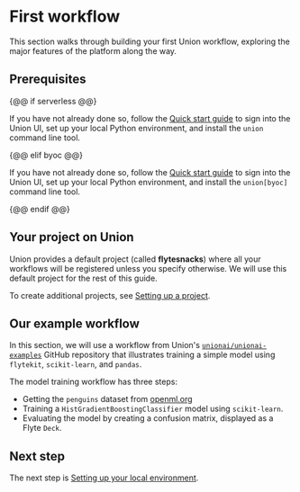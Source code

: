 # First workflow

This section walks through building your first Union workflow, exploring the major features of the platform along the way.

## Prerequisites

{@@ if serverless @@}

If you have not already done so, follow the [Quick start guide](../quick-start) to sign into the Union UI,
set up your local Python environment, and install the `union` command line tool.

{@@ elif byoc @@}

If you have not already done so, follow the [Quick start guide](../quick-start) to sign into the Union UI,
set up your local Python environment, and install the `union[byoc]` command line tool.

{@@ endif @@}

## Your project on Union

Union provides a default project (called **flytesnacks**) where all your workflows will be registered unless you specify otherwise. We will use this default project for the rest of this guide.

To create additional projects, see [Setting up a project](../development-cycle/setting-up-a-project).

## Our example workflow

In this section, we will use a workflow from Union's [`unionai/unionai-examples`](https://github.com/unionai/unionai-examples) GitHub repository that illustrates training a simple model using `flytekit`, `scikit-learn`, and `pandas`.

The model training workflow has three steps:
- Getting the `penguins` dataset from [openml.org](https://www.openml.org/search?type=data&sort=runs&id=42585&status=active)
- Training a `HistGradientBoostingClassifier` model using `scikit-learn`.
- Evaluating the model by creating a confusion matrix, displayed as a Flyte `Deck`.

## Next step

The next step is [Setting up your local environment](./setting-up-your-local-environment).

